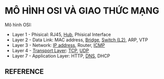 # MÔ HÌNH OSI VÀ GIAO THỨC MẠNG

Mô hình OSI:

- Layer 1 - Phisical: RJ45, [Hub](../1_network_devices/index.md#hub), Phisical Interface
- Layer 2 - Data Link: MAC address, [Bridge](../1_network_devices/index.md#bridge), [Switch (L2)](../1_network_devices/index.md#switch), ARP, VTP
- Layer 3 - Network: [IP address](../4_1_IPaddress_Netmask/index.md), Router, [ICMP](./ICMP/index.md)
- Layer 4 - [Transport Layer](../2_OSI_model_and_Protocol/Transport_Layer_Protocol/index.md): [TCP](../2_OSI_model_and_Protocol/Transport_Layer_Protocol/TCP/index.md), [UDP](../2_OSI_model_and_Protocol/Transport_Layer_Protocol/UDP/index.md)
- Layer 7 - Application Layer: HTTP, [DNS](../4_2_howDNSworks/index.md), DHCP

## REFERENCE
